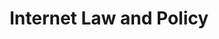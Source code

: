 ---
title: Internet Law and Policy
number: COMM 492
description:  
bulletin-link: http://bulletins.psu.edu/undergrad/courses/c/comm/492
pathway-list: [Interactive Media Developer, Media for Civic Engagement]
---